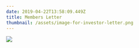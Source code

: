 ```yaml
---
date: 2019-04-22T13:58:09.449Z
title: Members Letter
thumbnail: /assets/image-for-investor-letter.png
---
```

![](/assets/investor-letter-01_01_2019.png)
